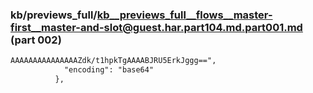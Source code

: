 ### kb/previews_full/kb__previews_full__flows__master-first__master-and-slot@guest.har.part104.md.part001.md (part 002)

```md
AAAAAAAAAAAAAAAZdk/t1hpkTgAAAABJRU5ErkJggg==",
            "encoding": "base64"
          },
    
```

```
